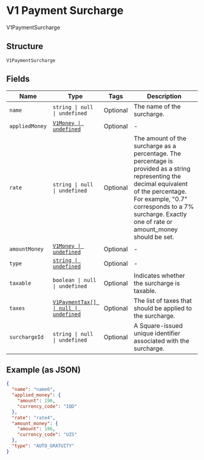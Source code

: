 
# V1 Payment Surcharge

V1PaymentSurcharge

## Structure

`V1PaymentSurcharge`

## Fields

| Name | Type | Tags | Description |
|  --- | --- | --- | --- |
| `name` | `string \| null \| undefined` | Optional | The name of the surcharge. |
| `appliedMoney` | [`V1Money \| undefined`](../../doc/models/v1-money.md) | Optional | - |
| `rate` | `string \| null \| undefined` | Optional | The amount of the surcharge as a percentage. The percentage is provided as a string representing the decimal equivalent of the percentage. For example, "0.7" corresponds to a 7% surcharge. Exactly one of rate or amount_money should be set. |
| `amountMoney` | [`V1Money \| undefined`](../../doc/models/v1-money.md) | Optional | - |
| `type` | [`string \| undefined`](../../doc/models/v1-payment-surcharge-type.md) | Optional | - |
| `taxable` | `boolean \| null \| undefined` | Optional | Indicates whether the surcharge is taxable. |
| `taxes` | [`V1PaymentTax[] \| null \| undefined`](../../doc/models/v1-payment-tax.md) | Optional | The list of taxes that should be applied to the surcharge. |
| `surchargeId` | `string \| null \| undefined` | Optional | A Square-issued unique identifier associated with the surcharge. |

## Example (as JSON)

```json
{
  "name": "name6",
  "applied_money": {
    "amount": 196,
    "currency_code": "IQD"
  },
  "rate": "rate4",
  "amount_money": {
    "amount": 186,
    "currency_code": "UZS"
  },
  "type": "AUTO_GRATUITY"
}
```

